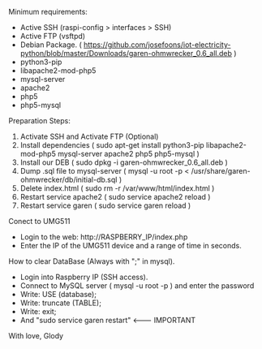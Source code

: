 Minimum requirements:
- Active SSH (raspi-config > interfaces > SSH)
- Active FTP (vsftpd)
- Debian Package. ( https://github.com/josefoons/iot-electricity-python/blob/master/Downloads/garen-ohmwrecker_0.6_all.deb )
- python3-pip
- libapache2-mod-php5
- mysql-server
- apache2
- php5
- php5-mysql

Preparation Steps:
1. Activate SSH and Activate FTP (Optional)
2. Install dependencies ( sudo apt-get install python3-pip libapache2-mod-php5 mysql-server apache2 php5 php5-mysql )
3. Install our DEB ( sudo dpkg -i garen-ohmwrecker_0.6_all.deb )
4. Dump .sql file to mysql-server ( mysql -u root -p < /usr/share/garen-ohmwrecker/db/initial-db.sql )
5. Delete index.html ( sudo rm -r /var/www/html/index.html )
6. Restart service apache2 ( sudo service apache2 reload )
7. Restart service garen ( sudo service garen reload )

Conect to UMG511
- Login to the web: http://RASPBERRY_IP/index.php
- Enter the IP of the UMG511 device and a range of time in seconds.
	
How to clear DataBase (Always with ";" in mysql).
- Login into Raspberry IP (SSH access).
- Connect to MySQL server ( mysql -u root -p ) and enter the password 
- Write: USE (database);
- Write: truncate (TABLE);
- Write: exit;
- And "sudo service garen restart" <--- IMPORTANT

 With love, Glody
	
	
